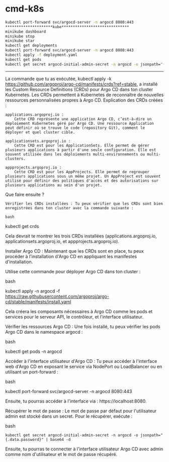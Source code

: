 # cmd-k8s
```sh
kubectl port-forward svc/argocd-server -n argocd 8080:443
*********************kube******************************
minikube dashboard
minikube stop
minikube star
kubectl get deployments
kubectl port-forward svc/argocd-server -n argocd 8080:443
kubectl apply -f deployment.yaml
kubectl get pods
kubectl get secret argocd-initial-admin-secret -n argocd -o jsonpath="{.data.password}" | base64 -d
```
**************************************************************************************
La commande que tu as exécutée, kubectl apply -k https://github.com/argoproj/argo-cd/manifests/crds?ref=stable, a installé les Custom Resource Definitions (CRDs) pour Argo CD dans ton cluster Kubernetes. Les CRDs permettent à Kubernetes de reconnaître de nouvelles ressources personnalisées propres à Argo CD.
Explication des CRDs créées :

    applications.argoproj.io :
        Cette CRD représente une application Argo CD, c’est-à-dire un déploiement Kubernetes géré par Argo CD. Une ressource Application peut définir où se trouve le code (repository Git), comment le déployer et quel cluster cible.

    applicationsets.argoproj.io :
        Cette CRD est pour les ApplicationSets. Elle permet de gérer plusieurs applications à partir d'une seule configuration. Elle est souvent utilisée dans les déploiements multi-environnements ou multi-clusters.

    appprojects.argoproj.io :
        Cette CRD est pour les AppProjects. Elle permet de regrouper plusieurs applications sous un même projet. Un AppProject est souvent utilisé pour définir des politiques d'accès et des autorisations sur plusieurs applications au sein d'un projet.

Que faire ensuite ?

    Vérifier les CRDs installées : Tu peux vérifier que les CRDs sont bien enregistrées dans ton cluster avec la commande suivante :

    bash

kubectl get crds

Cela devrait te montrer les trois CRDs installées (applications.argoproj.io, applicationsets.argoproj.io, et appprojects.argoproj.io).

Installer Argo CD : Maintenant que les CRDs sont en place, tu peux procéder à l'installation d'Argo CD en appliquant les manifestes d'installation.

Utilise cette commande pour déployer Argo CD dans ton cluster :

bash

kubectl apply -n argocd -f https://raw.githubusercontent.com/argoproj/argo-cd/stable/manifests/install.yaml

Cela créera les composants nécessaires à Argo CD comme les pods et services pour le serveur API, le contrôleur, et l'interface utilisateur.

Vérifier les ressources Argo CD : Une fois installé, tu peux vérifier les pods Argo CD dans le namespace argocd :

bash

kubectl get pods -n argocd

Accéder à l'interface utilisateur d'Argo CD : Tu peux accéder à l'interface web d'Argo CD en exposant le service via NodePort ou LoadBalancer ou en utilisant un port-forward :

bash

kubectl port-forward svc/argocd-server -n argocd 8080:443

Ensuite, tu pourras accéder à l'interface via : https://localhost:8080.

Récupérer le mot de passe : Le mot de passe par défaut pour l'utilisateur admin est stocké dans un secret. Pour le récupérer, exécute :

bash

    kubectl get secret argocd-initial-admin-secret -n argocd -o jsonpath="{.data.password}" | base64 -d

Ensuite, tu pourras te connecter à l'interface utilisateur Argo CD avec admin comme nom d'utilisateur et le mot de passe récupéré.
